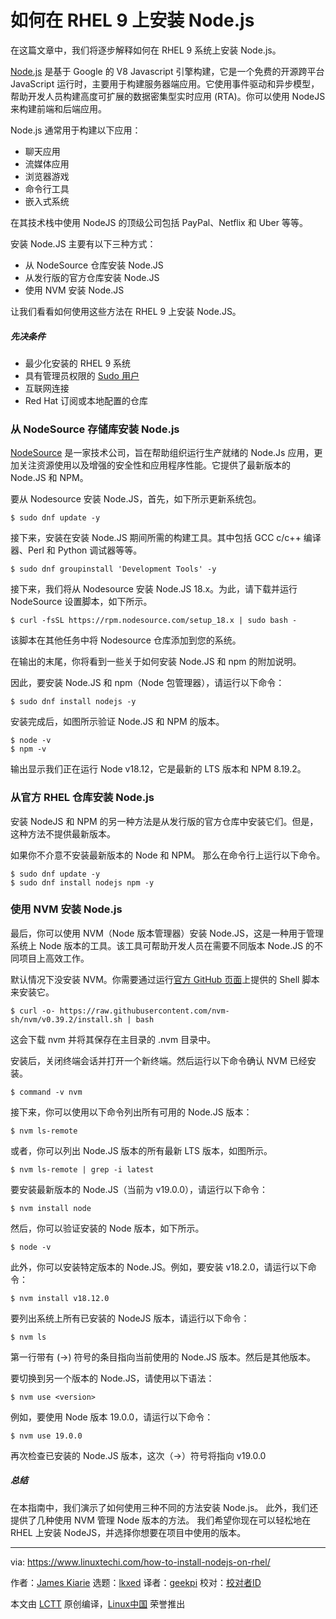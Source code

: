 [#]: subject: "How to Install Node.js on RHEL 9"
[#]: via: "https://www.linuxtechi.com/how-to-install-nodejs-on-rhel/"
[#]: author: "James Kiarie https://www.linuxtechi.com/author/james/"
[#]: collector: "lkxed"
[#]: translator: "geekpi"
[#]: reviewer: " "
[#]: publisher: " "
[#]: url: " "

如何在 RHEL 9 上安装 Node.js
======

在这篇文章中，我们将逐步解释如何在 RHEL 9 系统上安装 Node.js。

[Node.js][1] 是基于 Google 的 V8 Javascript 引擎构建，它是一个免费的开源跨平台 JavaScript 运行时，主要用于构建服务器端应用。它使用事件驱动和异步模型，帮助开发人员构建高度可扩展的数据密集型实时应用 (RTA)。你可以使用 NodeJS 来构建前端和后端应用。

Node.js 通常用于构建以下应用：

- 聊天应用
- 流媒体应用
- 浏览器游戏
- 命令行工具
- 嵌入式系统

在其技术栈中使用 NodeJS 的顶级公司包括 PayPal、Netflix 和 Uber 等等。

安装 Node.JS 主要有以下三种方式：

- 从 NodeSource 仓库安装 Node.JS
- 从发行版的官方仓库安装 Node.JS
- 使用 NVM 安装 Node.JS

让我们看看如何使用这些方法在 RHEL 9 上安装 Node.JS。

##### 先决条件

- 最少化安装的 RHEL 9 系统
- 具有管理员权限的 [Sudo 用户][2]
- 互联网连接
- Red Hat 订阅或本地配置的仓库

### 从 NodeSource 存储库安装 Node.js

[NodeSource][3] 是一家技术公司，旨在帮助组织运行生产就绪的 Node.Js 应用，更加关注资源使用以及增强的安全性和应用程序性能。它提供了最新版本的 Node.JS 和 NPM。

要从 Nodesource 安装 Node.JS，首先，如下所示更新系统包。

```
$ sudo dnf update -y
```

接下来，安装在安装 Node.JS 期间所需的构建工具。其中包括 GCC c/c++ 编译器、Perl 和 Python 调试器等等。

```
$ sudo dnf groupinstall 'Development Tools' -y
```

接下来，我们将从 Nodesource 安装 Node.JS 18.x。为此，请下载并运行 NodeSource 设置脚本，如下所示。

```
$ curl -fsSL https://rpm.nodesource.com/setup_18.x | sudo bash -
```

该脚本在其他任务中将 Nodesource 仓库添加到您的系统。

在输出的末尾，你将看到一些关于如何安装 Node.JS 和 npm 的附加说明。

因此，要安装 Node.JS 和 npm（Node 包管理器），请运行以下命令：

```
$ sudo dnf install nodejs -y
```

安装完成后，如图所示验证 Node.JS 和 NPM 的版本。

```
$ node -v
$ npm -v
```

输出显示我们正在运行 Node v18.12，它是最新的 LTS 版本和 NPM 8.19.2。

### 从官方 RHEL 仓库安装 Node.js

安装 NodeJS 和 NPM 的另一种方法是从发行版的官方仓库中安装它们。但是，这种方法不提供最新版本。

如果你不介意不安装最新版本的 Node 和 NPM。 那么在命令行上运行以下命令。

```
$ sudo dnf update -y
$ sudo dnf install nodejs npm -y
```

### 使用 NVM 安装 Node.js

最后，你可以使用 NVM（Node 版本管理器）安装 Node.JS，这是一种用于管理系统上 Node 版本的工具。该工具可帮助开发人员在需要不同版本 Node.JS 的不同项目上高效工作。

默认情况下没安装 NVM。你需要通过运行[官方 GitHub 页面][4]上提供的 Shell 脚本来安装它。

```
$ curl -o- https://raw.githubusercontent.com/nvm-sh/nvm/v0.39.2/install.sh | bash
```

这会下载 nvm 并将其保存在主目录的 .nvm 目录中。

安装后，关闭终端会话并打开一个新终端。然后运行以下命令确认 NVM 已经安装。

```
$ command -v nvm
```

接下来，你可以使用以下命令列出所有可用的 Node.JS 版本：

```
$ nvm ls-remote
```

或者，你可以列出 Node.JS 版本的所有最新 LTS 版本，如图所示。

```
$ nvm ls-remote | grep -i latest
```

要安装最新版本的 Node.JS（当前为 v19.0.0），请运行以下命令：

```
$ nvm install node
```

然后，你可以验证安装的 Node 版本，如下所示。

```
$ node -v
```

此外，你可以安装特定版本的 Node.JS。例如，要安装 v18.2.0，请运行以下命令：


```
$ nvm install v18.12.0
```

要列出系统上所有已安装的 NodeJS 版本，请运行以下命令：

```
$ nvm ls
```

第一行带有 (->) 符号的条目指向当前使用的 Node.JS 版本。然后是其他版本。

要切换到另一个版本的 Node.JS，请使用以下语法：

```
$ nvm use <version>
```

例如，要使用 Node 版本 19.0.0，请运行以下命令：

```
$ nvm use 19.0.0
```

再次检查已安装的 Node.JS 版本，这次（->）符号将指向 v19.0.0

##### 总结

在本指南中，我们演示了如何使用三种不同的方法安装 Node.js。 此外，我们还提供了几种使用 NVM 管理 Node 版本的方法。 我们希望你现在可以轻松地在 RHEL 上安装 NodeJS，并选择你想要在项目中使用的版本。

--------------------------------------------------------------------------------

via: https://www.linuxtechi.com/how-to-install-nodejs-on-rhel/

作者：[James Kiarie][a]
选题：[lkxed][b]
译者：[geekpi](https://github.com/geekpi)
校对：[校对者ID](https://github.com/校对者ID)

本文由 [LCTT](https://github.com/LCTT/TranslateProject) 原创编译，[Linux中国](https://linux.cn/) 荣誉推出

[a]: https://www.linuxtechi.com/author/james/
[b]: https://github.com/lkxed
[1]: https://nodejs.org/en/about/
[2]: https://www.linuxtechi.com/create-sudo-user-on-rhel-rocky-linux-almalinux/
[3]: https://nodesource.com/
[4]: https://github.com/nvm-sh/nvm
